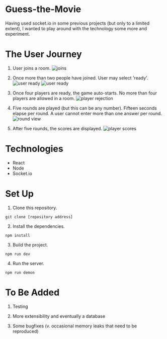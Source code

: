 # Guess-the-Movie
Having used socket.io in some previous projects (but only to a limited extent), I wanted to play around with the technology some more
and experiment. 

# The User Journey
1. User joins a room.
![joins](https://i.imgur.com/YWUY7KX.png)

2. Once more than two people have joined. User may select 'ready'.
![user ready](https://i.imgur.com/6ncRZcw.png)
![user ready](https://i.imgur.com/5iukyCk.png)

3. Once four players are ready, the game auto-starts. No more than four players are allowed in a room.
![player rejection](https://i.imgur.com/Vt3qtD9.png)

4. Five rounds are played (but this can be any number). Fifteen seconds elapse per round.
A user cannot enter more than one answer per round.
![round view](https://i.imgur.com/Bnt0jA8.png)

5. After five rounds, the scores are displayed.
![player scores](https://i.imgur.com/EFDkhIW.png)

# Technologies
* React
* Node
* Socket.io

# Set Up

1. Clone this repository. 
```
git clone [repository address]
```

2. Install the dependencies.
```
npm install
```

3. Build the project.
```
npm run dev
```

4. Run the server.
```
npm run demon
```

# To Be Added

1. Testing

2. More extensibility and eventually a database

3. Some bugfixes (v. occasional memory leaks that need to be reproduced)
